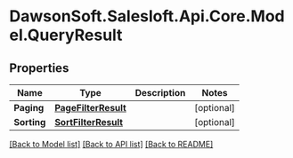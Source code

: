 # DawsonSoft.Salesloft.Api.Core.Model.QueryResult

## Properties

Name | Type | Description | Notes
------------ | ------------- | ------------- | -------------
**Paging** | [**PageFilterResult**](PageFilterResult.md) |  | [optional] 
**Sorting** | [**SortFilterResult**](SortFilterResult.md) |  | [optional] 

[[Back to Model list]](../README.md#documentation-for-models) [[Back to API list]](../README.md#documentation-for-api-endpoints) [[Back to README]](../README.md)

